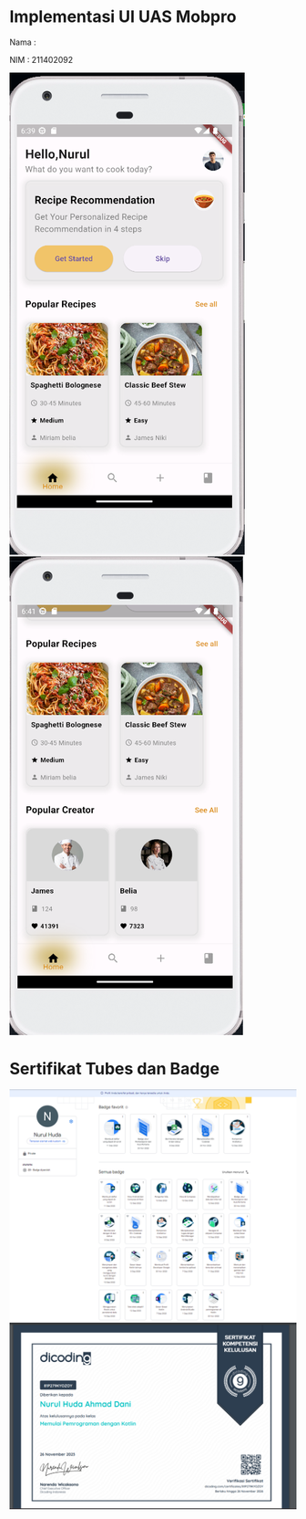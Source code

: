 # Implementasi UI UAS Mobpro

Nama : 

NIM : 211402092

![A POS application](photo/Output.png)
![A POS application](photo/Output2.png)



# Sertifikat Tubes dan Badge
![A POS application](photo/Badges.png)
![A POS application](photo/Sertif.png)
